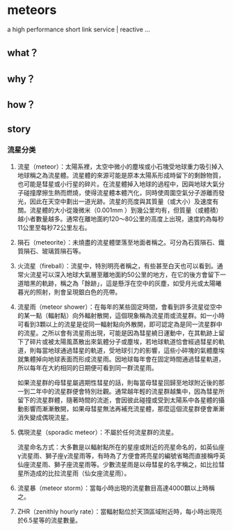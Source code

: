 # meteors

a high performance short link service | reactive ...

## what？

## why？

## how？

## story

### 流星分类

1. 流星（meteor）：太陽系裡，太空中微小的塵埃或小石塊受地球重力吸引掉入地球稱之為流星體。流星體的來源可能是原本太陽系形成時留下的剩餘物質，也可能是彗星或小行星的碎片。在流星體掉入地球的過程中，因與地球大氣分子碰撞摩擦生熱而燃燒，使得流星體本體汽化，同時使周圍空氣分子游離而發光，因此在天空中劃出一道光跡。流星的亮度與其質量（或大小）及速度有關。流星體的大小從幾微米（0.001mm
）到幾公里均有，但質量（或體積）越小者數量越多。通常在離地面約120～80公里的高度上出現，速度約為每秒11公里至每秒72公里左右。

2. 隕石（meteorite）：未燒盡的流星體墜落至地面者稱之。可分為石質隕石、鐵質隕石、玻璃質隕石等。

3. 火流星（fireball）：流星中，特別明亮者稱之，有些甚至白天也可以看到。通常火流星可以深入地球大氣層至離地面約50公里的地方，在它的後方會留下一道暗黑的軌跡，稱之為「餘跡」，這是懸浮在空中的灰塵，如受月光或太陽曦暮光的照射，則會呈現銀白色的亮帶。

4. 流星雨（meteor shower）：在每年的某些固定時間，會看到許多流星從空中的某一點（輻射點）向外輻射散開，這個現象稱為流星雨或流星群。如一小時可看到3顆以上的流星是從同一輻射點向外散開，即可認定為是同一流星群中的流星。之所以會有流星雨出現，可能是因為彗星繞日運動中，在其軌跡上留下了碎片或被太陽風蒸散出來氣體分子或塵埃，若地球軌道恰會經過彗星的軌道，則每當地球通過彗星的軌道，受地球引力的影響，這些小碎塊的氣體塵埃就集體掉向地球表面而形成流星雨。因地球每年會在固定時間通過彗星軌道，所以每年在大約相同的日期便可看到同一群流星雨。

    如果流星群的母彗星屬週期性彗星的話，則每當母彗星回歸至地球附近後的那一到二年中的流星群便會特別壯觀。通常越年輕的流星群越集中，因為彗星所留下的流星群體，隨著時間的流逝，會因彼此碰撞或受到太陽系中各星體的攝動影響而漸漸散開，如果母彗星無法再補充流星體，那麼這個流星群便會漸漸消失變成偶現流星。

5. 偶現流星（sporadic meteor）：不屬於任何流星群的流星。

    流星命名方式：大多數是以輻射點所在的星座或附近的亮星命名的，如英仙座γ流星雨、獅子座γ流星雨等，有時為了方便會將亮星的編號省略而直接稱呼英仙座流星雨、獅子座流星雨等。少數流星雨是以母彗星的名字稱之，如比拉彗星所造成的比拉流星雨（仙女座流星雨）。

6. 流星暴（meteor storm）：當每小時出現的流星數目高達4000顆以上時稱之。

7. ZHR（zenithly hourly rate）：當輻射點位於天頂區域附近時，每小時出現亮於6.5星等的流星數量。




